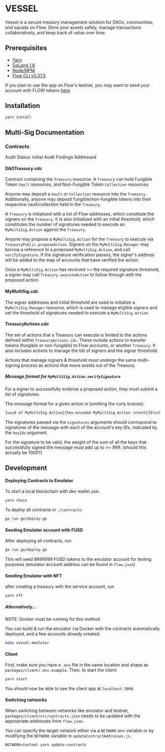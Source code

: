 # VESSEL

Vessel is a secure treasury management solution for DAOs, communities, and squads on Flow. Store your assets safely, manage transactions collaboratively, and keep track of value over time.

## Prerequisites

- [Yarn](https://classic.yarnpkg.com/lang/en/docs/install)
- [GoLang 1.6](https://golang.org/doc/install)
- [Node/NPM](https://docs.npmjs.com/downloading-and-installing-node-js-and-npm)
- [Flow CLI v0.37.5](https://docs.onflow.org/flow-cli/install/)

If you plan to use the app on Flow's testnet, you may want to seed your account with FLOW tokens [here](https://testnet-faucet.onflow.org/).

## Installation

```bash
yarn install
```

## Multi-Sig Documentation

### Contracts

Audit Status: Initial Audit Findings Addressed

#### DAOTreasury.cdc

Contract containing the `Treasury` resource. A `Treasury` can hold Fungible Token `Vault` resources, and Non-Fungible Token `Collection` resources.

Anyone may deposit a `Vault` or `Collection` resource into the `Treasury`. Additionally, anyone may deposit fungible/non-fungible tokens into their respective vault/collection held in the `Treasury`.

A `Treasury` is initialized with a list of Flow addresses, which constitute the signers on the `Treasury`. It is also initialized with an initial threshold, which constitutes the number of signatures needed to execute an `MyMultiSig.Action` against the `Treasury`.

Anyone may propose a `MyMultiSig.Action` for the `Treasury` to execute via `TreasuryPublic.proposeAction`. Signers on the `MyMultiSig.Manager` may borrow a reference to a proposed `MyMultiSig.Action`, and call `verifySignature`. If the signature verification passes, the signer's address will be added to the map of accounts that have verified the action.

Once a `MyMultiSig.Action` has received >= the required signature threshold, a signer may call `Treasury.executeAction` to follow through with the proposed action.

#### MyMultiSig.cdc

The signer addresses and initial threshold are used to initialize a `MyMultiSig.Manager` resource, which is used to manage eligible signers and set the threshold of signatures needed to execute a `MyMultiSig.Action`.

#### TreasuryActions.cdc

The set of actions that a Treasury can execute is limited to the actions defined within `TreasuryActions.cdc`. These include actions to transfer tokens (fungible or non-fungible) to Flow accounts, or another `Treasury`. It also includes actions to manage the list of signers and the signer threshold.

Actions that manage signers & threshold must undergo the same multi-signing process as actions that move assets out of the Treasury.

##### Message format for `MyMultiSig.Action.verifySignature`

For a signer to successfully endorse a proposed action, they must submit a list of signatures.

The message format for a given action is (omitting the curly braces):

```bash
{uuid of MyMultiSig.Action}{hex-encoded MyMultiSig.Action intent}{blockId}
```

The signatures passed via the `signatures` arguments should correspond to signatures of the message with each of the account's key IDs, indicated by the `keyIds` argument.

For the signature to be valid, the weight of the sum of all the keys that successfully signed the message must add up to >= 999. (should this actually be 1000?)

## Development

#### Deploying Contracts to Emulator

To start a local blockchain with dev wallet use:

```bash
yarn chain
```

To deploy all contracts in `./contracts`:

```bash
go run go/deploy.go
```

#### Seeding Emulator account with FUSD

After deploying all contracts, run

```bash
go run go/deploy.go
```

This will seed 9999999 FUSD tokens to the emulator account for testing purposes (emulator account address can be found in `flow.json`)

#### Seeding Emulator with NFT

after creating a treasury with the service account, run

```bash
yarn nft
```

##### Alternatively...

NOTE: Docker must be running for this method

You can build & run the emulator via Docker with the contracts automatically deployed, and a few
accounts already created:

```bash
make vessel-emulator
```

#### Client

First, make sure you have a `.env` file in the same location and shape as `packages/client/.env.example`. Then, to start the client:

```bash
yarn start
```

You should now be able to see the client app at `localhost:3000`.

#### Switching networks

When switching between networks like emulator and testnet, `packages/client/src/contracts.json` needs to be updated with the appropriate addresses from `flow.json`.

You can specify the target network either via a `NETWORK` env variable or by modifying the `NETWORK` variable in `updateContractAddresses.js`.

```
NETWORK=testnet yarn update-contracts
```
